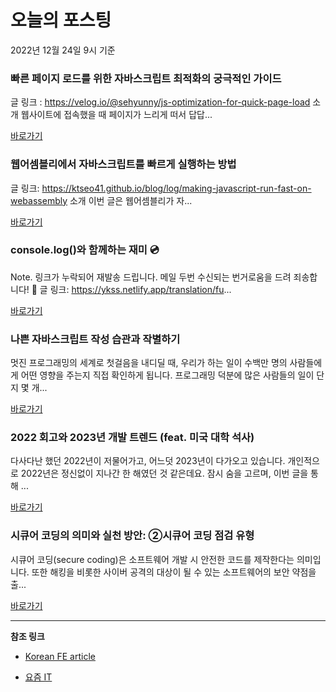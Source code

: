 # 오늘의 포스팅 
2022년 12월 24일 9시 기준 

###  빠른 페이지 로드를 위한 자바스크립트 최적화의 궁극적인 가이드 

 글 링크 : https://velog.io/@sehyunny/js-optimization-for-quick-page-load 소개 웹사이트에 접속했을 때 페이지가 느리게 떠서 답답... 

 [바로가기](https://kofearticle.substack.com/p/korean-fe-article-47f) 

###  웹어셈블리에서 자바스크립트를 빠르게 실행하는 방법 

 글 링크: https://ktseo41.github.io/blog/log/making-javascript-run-fast-on-webassembly 소개 이번 글은 웹어셈블리가 자... 

 [바로가기](https://kofearticle.substack.com/p/korean-fe-article-807) 

###  console.log()와 함께하는 재미 💿 

 Note. 링크가 누락되어 재발송 드립니다. 메일 두번 수신되는 번거로움을 드려 죄송합니다! 🙏 글 링크: https://ykss.netlify.app/translation/fu... 

 [바로가기](https://kofearticle.substack.com/p/korean-fe-article-consolelog-a7e) 

### 나쁜 자바스크립트 작성 습관과 작별하기 

 멋진 프로그래밍의 세계로 첫걸음을 내디딜 때, 우리가 하는 일이 수백만 명의 사람들에게 어떤 영향을 주는지 직접 확인하게 됩니다. 프로그래밍 덕분에 많은 사람들의 일이 단지 몇 개... 

 [바로가기](https://yozm.wishket.com/magazine/detail/1836/) 

### 2022 회고와 2023년 개발 트렌드 (feat. 미국 대학 석사) 

 다사다난 했던 2022년이 저물어가고, 어느덧 2023년이 다가오고 있습니다. 개인적으로 2022년은 정신없이 지나간 한 해였던 것 같은데요. 잠시 숨을 고르며, 이번 글을 통해 ... 

 [바로가기](https://yozm.wishket.com/magazine/detail/1833/) 

### ﻿시큐어 코딩의 의미와 실천 방안: ②시큐어 코딩 점검 유형 

 시큐어 코딩(secure coding)은 소프트웨어 개발 시 안전한 코드를 제작한다는 의미입니다. 또한 해킹을 비롯한 사이버 공격의 대상이 될 수 있는 소프트웨어의 보안 약점을 출... 

 [바로가기](https://yozm.wishket.com/magazine/detail/1832/) 

---

**참조 링크**

- [Korean FE article](https://kofearticle.substack.com) 

- [요즘 IT](https://yozm.wishket.com/magazine) 

